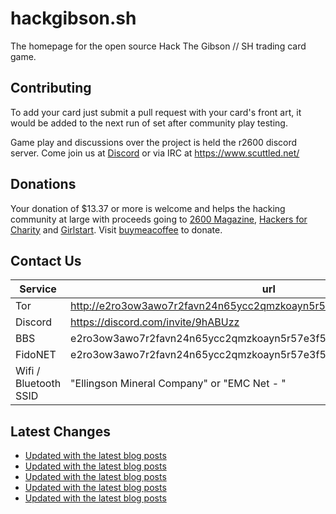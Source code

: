 # hackgibson.sh
The homepage for the open source Hack The Gibson // SH trading card game.


## Contributing

To add your card just submit a pull request with your card's front art, it would be added to the next run of set after community play testing.

Game play and discussions over the project is held the r2600 discord server. Come join us at [Discord](https://discord.com/invite/9hABUzz) or via IRC at https://www.scuttled.net/


## Donations

Your donation of $13.37 or more is welcome and helps the hacking community at large with proceeds going to [2600 Magazine](https://2600.com/), [Hackers for Charity](https://hackersforcharity.org) and [Girlstart](https://girlstart.org).  Visit [buymeacoffee](https://www.buymeacoffee.com/hackgibson.sh) to donate.


## Contact Us

Service | url
-|-
Tor | http://e2ro3ow3awo7r2favn24n65ycc2qmzkoayn5r57e3f56nvjwdcgg32ad.onion
Discord | https://discord.com/invite/9hABUzz
BBS | e2ro3ow3awo7r2favn24n65ycc2qmzkoayn5r57e3f56nvjwdcgg32ad.onion:23
FidoNET | e2ro3ow3awo7r2favn24n65ycc2qmzkoayn5r57e3f56nvjwdcgg32ad.onion:24554
Wifi / Bluetooth SSID | "Ellingson Mineral Company" or "EMC Net - <fidonet address>"

## Latest Changes
<!-- BLOG-POST-LIST:START -->
- [Updated with the latest blog posts](https://github.com/DFW2600/hackgibson.sh/commit/13a94c73d204f658f22dea2e57a5b1f880f2c4e4)
- [Updated with the latest blog posts](https://github.com/DFW2600/hackgibson.sh/commit/d7cfb0f26c14c79f3dfb00c7c2d6356401db8e1c)
- [Updated with the latest blog posts](https://github.com/DFW2600/hackgibson.sh/commit/9d63477a77d3221104b5e7882d4e915d23d269a5)
- [Updated with the latest blog posts](https://github.com/DFW2600/hackgibson.sh/commit/8e49acb8c38162586e77bef26658d1ed4bc120b4)
- [Updated with the latest blog posts](https://github.com/DFW2600/hackgibson.sh/commit/2b3b293f7cc0b4a7aeb2645cd1a0fb61ee776d30)
<!-- BLOG-POST-LIST:END -->
